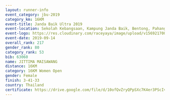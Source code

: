 ```yaml
---
layout: runner-info 
event_category: jbu-2019 
category_km: 16KM 
event-title: Janda Baik Ultra 2019  
event-location: Sekolah Kebangsaan, Kampung Janda Baik, Bentong, Pahang, Malaysia 
event-logo: https://res.cloudinary.com/raceyaya/image/upload/v1569217009/logo/janda-baik_vch1pc.jpg 
event-date: 2019-09-14 
overall_rank: 217
gender_rank: 80
category_rank: 53
bib: 63060
name: JITTIMA MAISAWANG
distance: 16KM
category: 16KM Women Open
gender: Female
finish: 3-41-33
country: Thailand
certificate: https://drive.google.com/file/d/10ofQvZryQPpSXc7K4er3PScIvxzbhqyd/view?usp=sharing
---
```

